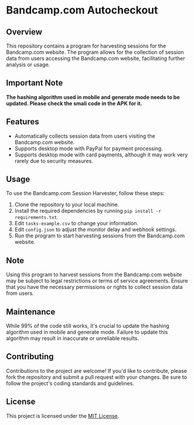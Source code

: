 # Bandcamp.com Autocheckout

## Overview
This repository contains a program for harvesting sessions for the Bandcamp.com website. The program allows for the collection of session data from users accessing the Bandcamp.com website, facilitating further analysis or usage.

## Important Note
**The hashing algorithm used in mobile and generate mode needs to be updated. Please check the smali code in the APK for it.**

## Features
- Automatically collects session data from users visiting the Bandcamp.com website.
- Supports desktop mode with PayPal for payment processing.
- Supports desktop mode with card payments, although it may work very rarely due to security measures.

## Usage
To use the Bandcamp.com Session Harvester, follow these steps:

1. Clone the repository to your local machine.
2. Install the required dependencies by running `pip install -r requirements.txt`.
3. Edit `tasks-example.csv` to change your information.
4. Edit `config.json` to adjust the monitor delay and webhook settings.
5. Run the program to start harvesting sessions from the Bandcamp.com website.

## Note
Using this program to harvest sessions from the Bandcamp.com website may be subject to legal restrictions or terms of service agreements. Ensure that you have the necessary permissions or rights to collect session data from users.

## Maintenance
While 99% of the code still works, it's crucial to update the hashing algorithm used in mobile and generate mode. Failure to update this algorithm may result in inaccurate or unreliable results.

## Contributing
Contributions to the project are welcome! If you'd like to contribute, please fork the repository and submit a pull request with your changes. Be sure to follow the project's coding standards and guidelines.

## License
This project is licensed under the [MIT License](LICENSE).
